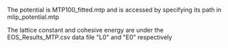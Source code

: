 The potential is MTP100_fitted.mtp and is accessed by specifying its path in mlip_potential.mtp

The lattice constant and cohesive energy are under the EOS_Results_MTP.csv data file "L0" and "E0" respectively
